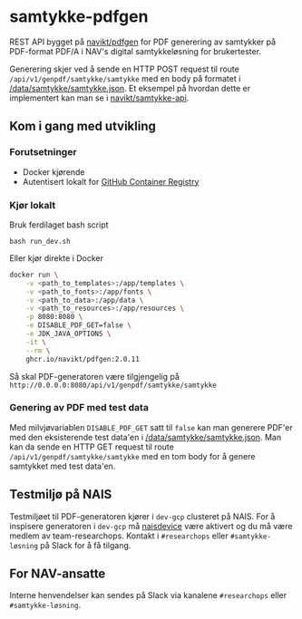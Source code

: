 # samtykke-pdfgen
REST API bygget på [navikt/pdfgen](https://github.com/navikt/pdfgen) for PDF generering av samtykker på PDF-format PDF/A i NAV's digital samtykkeløsning for brukertester.

Generering skjer ved å sende en HTTP POST request til route `/api/v1/genpdf/samtykke/samtykke` med en body på formatet i [/data/samtykke/samtykke.json](/data/samtykke/samtykke.json). Et eksempel på hvordan dette er implementert kan man se i [navikt/samtykke-api](https://github.com/navikt/samtykke-api/blob/31fd2352804957ebaef4669508531ce8f2c57438/src/main/kotlin/no/nav/consent/pdf/generateConsentPDF.kt#L15).

## Kom i gang med utvikling

### Forutsetninger
- Docker kjørende
- Autentisert lokalt for [GitHub Container Registry](https://docs.github.com/en/packages/working-with-a-github-packages-registry/working-with-the-container-registry#authenticating-to-the-container-registry)

### Kjør lokalt
Bruk ferdilaget bash script
````
bash run_dev.sh
````

Eller kjør direkte i Docker
````bash
docker run \
    -v <path_to_templates>:/app/templates \
    -v <path_to_fonts>:/app/fonts \
    -v <path_to_data>:/app/data \
    -v <path_to_resources>:/app/resources \
    -p 8080:8080 \
    -e DISABLE_PDF_GET=false \
    -e JDK_JAVA_OPTIONS \
    -it \
    --rm \
    ghcr.io/navikt/pdfgen:2.0.11
````

Så skal PDF-generatoren være tilgjengelig på `http://0.0.0.0:8080/api/v1/genpdf/samtykke/samtykke`

### Genering av PDF med test data
Med milvjøvariablen `DISABLE_PDF_GET` satt til `false` kan man generere PDF'er med den eksisterende test data'en i [/data/samtykke/samtykke.json](/data/samtykke/samtykke.json). Man kan da sende en HTTP GET request til route `/api/v1/genpdf/samtykke/samtykke` med en tom body for å genere samtykket med test data'en.

## Testmiljø på NAIS
Testmiljøet til PDF-generatoren kjører i `dev-gcp` clusteret på NAIS. For å inspisere generatoren i `dev-gcp` må [naisdevice](https://doc.nais.io/device/?h=nais) være aktivert og du må være medlem av team-researchops. Kontakt i `#researchops` eller `#samtykke-løsning` på Slack for å få tilgang.

## For NAV-ansatte
Interne henvendelser kan sendes på Slack via kanalene `#researchops` eller `#samtykke-løsning`. 